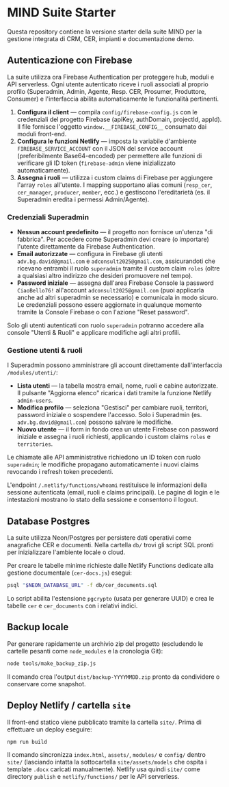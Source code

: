 # MIND Suite Starter

Questa repository contiene la versione starter della suite MIND per la gestione integrata di CRM, CER, impianti e documentazione demo.

## Autenticazione con Firebase

La suite utilizza ora Firebase Authentication per proteggere hub, moduli e API serverless. Ogni utente autenticato riceve i ruoli associati al proprio profilo (Superadmin, Admin, Agente, Resp. CER, Prosumer, Produttore, Consumer) e l'interfaccia abilita automaticamente le funzionalità pertinenti.

1. **Configura il client** — compila `config/firebase-config.js` con le credenziali del progetto Firebase (apiKey, authDomain, projectId, appId). Il file fornisce l'oggetto `window.__FIREBASE_CONFIG__` consumato dai moduli front-end.
2. **Configura le funzioni Netlify** — imposta la variabile d'ambiente `FIREBASE_SERVICE_ACCOUNT` con il JSON del service account (preferibilmente Base64-encoded) per permettere alle funzioni di verificare gli ID token (`firebase-admin` viene inizializzato automaticamente).
3. **Assegna i ruoli** — utilizza i custom claims di Firebase per aggiungere l'array `roles` all'utente. I mapping supportano alias comuni (`resp_cer`, `cer_manager`, `producer`, `member`, ecc.) e gestiscono l'ereditarietà (es. il Superadmin eredita i permessi Admin/Agente).

### Credenziali Superadmin

- **Nessun account predefinito** — il progetto non fornisce un'utenza "di fabbrica". Per accedere come Superadmin devi creare (o importare) l'utente direttamente da Firebase Authentication.
- **Email autorizzate** — configura in Firebase gli utenti `adv.bg.david@gmail.com` e `adconsult2025@gmail.com`, assicurandoti che ricevano entrambi il ruolo `superadmin` tramite il custom claim `roles` (oltre a qualsiasi altro indirizzo che desideri promuovere nel tempo).
- **Password iniziale** — assegna dall'area Firebase Console la password `CiaoBello76!` all'account `adconsult2025@gmail.com` (puoi applicarla anche ad altri superadmin se necessario) e comunicala in modo sicuro. Le credenziali possono essere aggiornate in qualunque momento tramite la Console Firebase o con l'azione "Reset password".

Solo gli utenti autenticati con ruolo `superadmin` potranno accedere alla console "Utenti & Ruoli" e applicare modifiche agli altri profili.

### Gestione utenti & ruoli

I Superadmin possono amministrare gli account direttamente dall'interfaccia `/modules/utenti/`:

- **Lista utenti** — la tabella mostra email, nome, ruoli e cabine autorizzate. Il pulsante "Aggiorna elenco" ricarica i dati tramite la funzione Netlify `admin-users`.
- **Modifica profilo** — seleziona "Gestisci" per cambiare ruoli, territori, password iniziale o sospendere l'accesso. Solo i Superadmin (es. `adv.bg.david@gmail.com`) possono salvare le modifiche.
- **Nuovo utente** — il form in fondo crea un utente Firebase con password iniziale e assegna i ruoli richiesti, applicando i custom claims `roles` e `territories`.

Le chiamate alle API amministrative richiedono un ID token con ruolo `superadmin`; le modifiche propagano automaticamente i nuovi claims revocando i refresh token precedenti.

L'endpoint `/.netlify/functions/whoami` restituisce le informazioni della sessione autenticata (email, ruoli e claims principali). Le pagine di login e le intestazioni mostrano lo stato della sessione e consentono il logout.

## Database Postgres

La suite utilizza Neon/Postgres per persistere dati operativi come anagrafiche CER e documenti. Nella cartella `db/` trovi gli
script SQL pronti per inizializzare l'ambiente locale o cloud.

Per creare le tabelle minime richieste dalle Netlify Functions dedicate alla gestione documentale (`cer-docs.js`) esegui:

```bash
psql "$NEON_DATABASE_URL" -f db/cer_documents.sql
```

Lo script abilita l'estensione `pgcrypto` (usata per generare UUID) e crea le tabelle `cer` e `cer_documents` con i relativi
indici.

## Backup locale

Per generare rapidamente un archivio zip del progetto (escludendo le cartelle pesanti come `node_modules` e la cronologia Git):

```bash
node tools/make_backup_zip.js
```

Il comando crea l'output `dist/backup-YYYYMMDD.zip` pronto da condividere o conservare come snapshot.

## Deploy Netlify / cartella `site`

Il front-end statico viene pubblicato tramite la cartella `site/`. Prima di effettuare un deploy eseguire:

```bash
npm run build
```

Il comando sincronizza `index.html`, `assets/`, `modules/` e `config/` dentro `site/` (lasciando intatta la sottocartella `site/assets/models` che ospita i template `.docx` caricati manualmente). Netlify usa quindi `site/` come directory `publish` e `netlify/functions/` per le API serverless.
